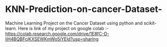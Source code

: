 # KNN-Prediction-on-cancer-Dataset-
Machine Learning Project on the Cancer Dataset using python and scikit-learn. 
Here is link of my project on google colab
:- https://colab.research.google.com/drive/1E8fC-D-liH4BQBFcjKXSEWKmWo5iYEld?usp=sharing
